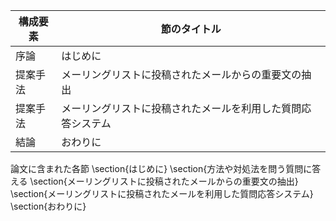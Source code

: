 構成要素 | 節のタイトル
 --- | --- 
序論 | はじめに
提案手法 | メーリングリストに投稿されたメールからの重要文の抽出
提案手法 | メーリングリストに投稿されたメールを利用した質問応答システム
結論 | おわりに

論文に含まれた各節
 \section{はじめに}
 \section{方法や対処法を問う質問に答える
 \section{メーリングリストに投稿されたメールからの重要文の抽出}
 \section{メーリングリストに投稿されたメールを利用した質問応答システム}
 \section{おわりに}
